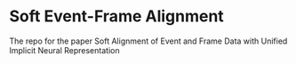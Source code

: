 # Soft Event-Frame Alignment
The repo for the paper Soft Alignment of Event and Frame Data with Unified Implicit Neural Representation
